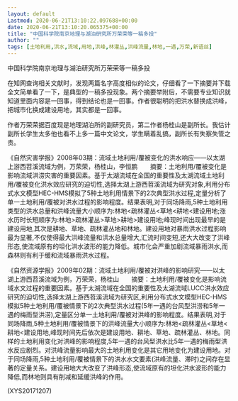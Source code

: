```yaml
---
layout: default
Lastmod: 2020-06-21T13:10:22.097688+00:00
date: 2020-06-21T13:10:20.065375+00:00
title: "中国科学院南京地理与湖泊研究所万荣荣等一稿多投"
author: ""
tags: [土地利用,洪水,流域,用地,洪峰,林灌丛,洪峰流量,林地,一遇,万荣,新语丝]
---
```


中国科学院南京地理与湖泊研究所万荣荣等一稿多投

在知网查询相关文献时，发现两篇名字高度相似的论文，仔细看了一下摘要并下载全文简单看了一下，是典型的一稿多投现象。两个摘要举附后，不需要专业知识就知道里面内容是一回事，得到结论也是一回事。作者很聪明的把洪水替换成洪峰，把城市化换成建设用地，其实都是一回事。

作者万荣荣据百度现是地理湖泊所的副研究员，第二作者杨桂山是副所长。我估计副所长学生太多他也看不上多一篇中文论文，学生瞒着乱搞，副所长有失察失管之责。

《自然灾害学报》2008年03期：流域土地利用/覆被变化的洪水响应——以太湖上游西苕溪流域为例，万荣荣，杨桂山，李恒鹏　　摘要：土地利用/覆被变化是影响流域洪涝灾害的重要因素。基于太湖流域在全国的重要性及太湖流域土地利用/覆被变化洪水效应研究的迫切性,选择太湖上游西苕溪流域为研究对象,利用分布式水文模型HEC-HMS模拟了5种土地利用情景下的2次典型洪水过程,定量分析了单一土地利用/覆被对洪水过程的影响程度。结果表明,对于同场降雨,5种土地利用类型的洪水总量和洪峰流量大小顺序为:林地<疏林灌丛<草地<耕地<建设用地;涨水历时长短顺序为:林地>疏林灌丛>草地>耕地>建设用地;峰现时间出现最早的是建设用地,其次是耕地、草地、疏林灌丛地和林地。建设用地对暴雨洪水过程影响最为显著,不仅使得最大洪峰流量和洪水总量增大,汇流时间变短,还大大改变了洪峰形态,使流域原有的坦化洪水波形的能力降低。城市化会严重加剧流域暴雨洪水,而森林则有利于缓和流域暴雨洪水过程。

《自然资源学报》2009年02期：流域土地利用/覆被对洪峰的影响研究——以太湖上游西苕溪流域为例，万荣荣，杨桂山　　摘要：土地利用/覆被变化是影响流域水文过程的重要因素。基于太湖流域在全国的重要性及太湖流域LUCC洪水效应研究的迫切性,选择太湖上游西苕溪流域为研究区,利用分布式水文模型HEC-HMS模拟5种土地利用/覆被情景下的2次典型洪水过程(5年一遇的台风型洪涝和5年一遇的梅雨型洪涝),定量区分单一土地利用/覆被对洪峰的影响程度。结果表明,对于同场降雨,5种土地利用/覆被情景下的洪峰流量大小顺序为:林地<疏林灌丛<草地<耕地<建设用地,峰现时间先后依次是建设用地、耕地、草地、疏林灌丛、林地。同样的土地利用变化对洪峰的影响程度,5年一遇的台风型洪水比5年一遇的梅雨型洪水反应剧烈。对洪峰流量影响最大的土地利用变化是其它用地变化为建设用地。对于同场降雨,5种土地利用/覆被情景下的洪水水文要素(洪峰流量、滞时)之间存在显著的定量关系。建设用地大大改变了洪峰形态,使流域原有的坦化洪水波形的能力降低,而林地则具有削减和延缓洪峰的作用。

(XYS20171207)

